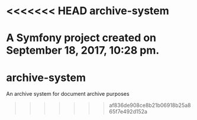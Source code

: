 <<<<<<< HEAD
archive-system
==============

A Symfony project created on September 18, 2017, 10:28 pm.
=======
# archive-system
An archive system for document archive purposes
>>>>>>> af836de908ce8b21b06918b25a865f7e492d152a
